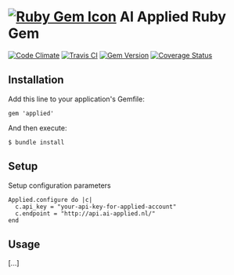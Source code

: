 # [![Ruby Gem Icon](https://raw.githubusercontent.com/zenkay/ai-applied-ruby/master/rubygem.png)](https://rubygems.org/gems/applied) AI Applied Ruby Gem

[![Code Climate](https://codeclimate.com/github/zenkay/ai-applied-ruby/badges/gpa.svg)](https://codeclimate.com/github/zenkay/ai-applied-ruby) [![Travis CI](https://travis-ci.org/zenkay/ai-applied-ruby.svg?branch=master)](https://travis-ci.org/zenkay/applied-ruby) [![Gem Version](https://badge.fury.io/rb/applied.svg)](http://badge.fury.io/rb/applied) [![Coverage Status](https://coveralls.io/repos/zenkay/ai-applied-ruby/badge.png?branch=master)](https://coveralls.io/r/zenkay/applied-ruby?branch=master)

## Installation

Add this line to your application's Gemfile:

```
gem 'applied'
```

And then execute:

```
$ bundle install
```
## Setup

Setup configuration parameters

```
Applied.configure do |c|
  c.api_key = "your-api-key-for-applied-account"
  c.endpoint = "http://api.ai-applied.nl/"
end
```

## Usage

[...]